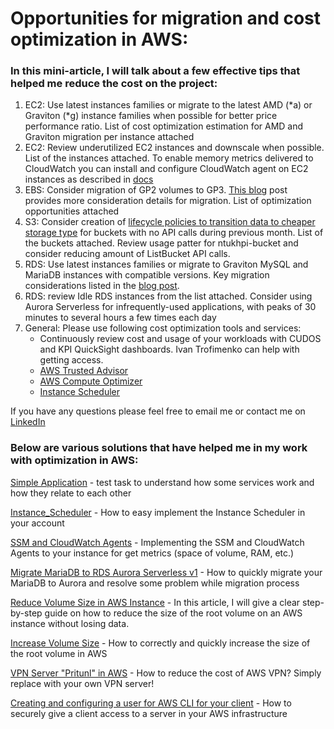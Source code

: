 # Opportunities for migration and cost optimization in AWS:

### In this mini-article, I will talk about a few effective tips that helped me reduce the cost on the project:
1. EC2: Use latest instances families or migrate to the latest AMD (*a) or Graviton (*g) instance families when possible for better price performance ratio. List of cost optimization estimation for AMD and Graviton migration per instance attached
2. EC2: Review underutilized EC2 instances and downscale when possible. List of the instances attached. To enable memory metrics delivered to CloudWatch you can install and configure CloudWatch agent on EC2 instances as described in [docs](https://docs.aws.amazon.com/AWSEC2/latest/UserGuide/mon-scripts.html)
3. EBS: Consider migration of GP2 volumes to GP3. [This blog](https://aws.amazon.com/ru/blogs/storage/migrate-your-amazon-ebs-volumes-from-gp2-to-gp3-and-save-up-to-20-on-costs/) post provides more consideration details for migration. List of optimization opportunities attached
4. S3: Consider creation of [lifecycle policies to transition data to cheaper storage type](https://docs.aws.amazon.com/AmazonS3/latest/userguide/lifecycle-transition-general-considerations.html) for buckets with no API calls during previous month. List of the buckets attached. Review usage patter for ntukhpi-bucket and consider reducing amount of ListBucket API calls.
5. RDS: Use latest instances families or migrate to Graviton MySQL and MariaDB instances with compatible versions. Key migration considerations listed in the [blog post](https://aws.amazon.com/ru/blogs/database/key-considerations-in-moving-to-graviton2-for-amazon-rds-and-amazon-aurora-databases/).
6. RDS: review Idle RDS instances from the list attached. Consider using Aurora Serverless for infrequently-used applications, with peaks of 30 minutes to several hours a few times each day 
7. General: Please use following cost optimization tools and services:
   + Continuously review cost and usage of your workloads with CUDOS and KPI QuickSight dashboards. Ivan Trofimenko can help with getting access.
   + [AWS Trusted Advisor](https://aws.amazon.com/ru/premiumsupport/technology/trusted-advisor/)
   + [AWS Compute Optimizer](https://aws.amazon.com/ru/compute-optimizer/)
   + [Instance Scheduler](https://aws.amazon.com/ru/solutions/implementations/instance-scheduler/)

If you have any questions please feel free to email me or contact me on [LinkedIn](https://www.linkedin.com/in/ruslan-serdiuk/)
    

### Below are various solutions that have helped me in my work with optimization in AWS:

[Simple Application](https://github.com/RuslanSerdiuk/DevOps_Tasks_and_solutions/tree/AWS/AWS/Task_1_Simple_Application) - test task to understand how some services work and how they relate to each other

[Instance_Scheduler](https://github.com/RuslanSerdiuk/DevOps_Tasks_and_solutions/tree/AWS/AWS/Instance_Scheduler) - How to easy implement the Instance Scheduler in your account

[SSM and CloudWatch Agents](https://github.com/RuslanSerdiuk/DevOps_Tasks_and_solutions/tree/SSM_and_CloudWatch_Agent/AWS/SSM_and_CloudWatch_Agent) - Implementing the SSM and CloudWatch Agents to your instance for get metrics (space of volume, RAM, etc.)

[Migrate MariaDB to RDS Aurora Serverless v1](https://github.com/RuslanSerdiuk/DevOps_Tasks_and_solutions/tree/AWS/AWS/Migrate_MariaDB_to_RDS_Aurora_Serverless_v1) - How to quickly migrate your MariaDB to Aurora and resolve some problem while migration process

[Reduce Volume Size in AWS Instance](https://github.com/RuslanSerdiuk/DevOps_Tasks_and_solutions/tree/AWS/AWS/Reduce_Volume_size) - In this article, I will give a clear step-by-step guide on how to reduce the size of the root volume on an AWS instance without losing data.

[Increase Volume Size](https://github.com/RuslanSerdiuk/DevOps_Tasks_and_solutions/blob/Increase_volume/AWS/Increase_volume_size/Readme.md) - How to correctly and quickly increase the size of the root volume in AWS

[VPN Server "Pritunl" in AWS](https://github.com/RuslanSerdiuk/DevOps_Tasks_and_solutions/tree/AWS/AWS/VPN_Server__Pritunl) - How to reduce the cost of AWS VPN? Simply replace with your own VPN server!

[Creating and configuring a user for AWS CLI for your client](https://github.com/RuslanSerdiuk/DevOps_Tasks_and_solutions/tree/AWS/AWS/AWS_CLI) - How to securely give a client access to a server in your AWS infrastructure


